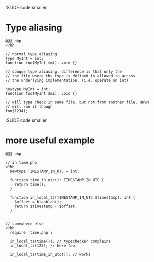 !SLIDE code smaller

# Type aliasing

    @@@ php
    <?hh

    // normal type aliasing
    type MyInt = int;
    function foo(MyInt $mi): void {}

    // opaque type aliasing, difference is that only the 
    // the file where the type is defined is allowed to access
    // the underlying implementation. (i.e. operate on int)

    newtype MyInt = int;
    function foo(MyInt $mi): void {}

    // will type check in same file, but not from another file. HHVM
    // will run it though
    foo(1234);

!SLIDE code smaller

# more useful example

    @@@ php

    // in time.php
    <?hh
      newtype TIMESTAMP_IN_UTC = int;

      function time_in_utc(): TIMESTAMP_IN_UTC {
        return time();
      }

      function in_local_tz(TIMESTAMP_IN_UTC $timestamp): int {
        $offset = blahblah();
        return $timestamp - $offset;
      }


    // somewhere else
    <?hh
      require 'time.php';

      in_local_tz(time()); // typechecker complains
      in_local_tz(123); // here too
      
      in_local_tz(time_in_utc()); // works
